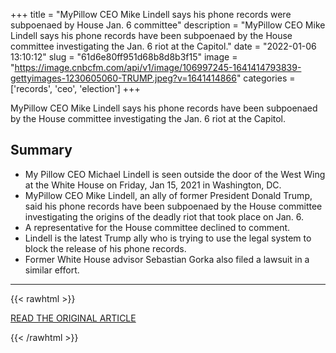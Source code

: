 +++
title = "MyPillow CEO Mike Lindell says his phone records were subpoenaed by House Jan. 6 committee"
description = "MyPillow CEO Mike Lindell says his phone records have been subpoenaed by the House committee investigating the Jan. 6 riot at the Capitol."
date = "2022-01-06 13:10:12"
slug = "61d6e80ff951d68b8d8b3f15"
image = "https://image.cnbcfm.com/api/v1/image/106997245-1641414793839-gettyimages-1230605060-TRUMP.jpeg?v=1641414866"
categories = ['records', 'ceo', 'election']
+++

MyPillow CEO Mike Lindell says his phone records have been subpoenaed by the House committee investigating the Jan. 6 riot at the Capitol.

## Summary

- My Pillow CEO Michael Lindell is seen outside the door of the West Wing at the White House on Friday, Jan 15, 2021 in Washington, DC.
- MyPillow CEO Mike Lindell, an ally of former President Donald Trump, said his phone records have been subpoenaed by the House committee investigating the origins of the deadly riot that took place on Jan. 6.
- A representative for the House committee declined to comment.
- Lindell is the latest Trump ally who is trying to use the legal system to block the release of his phone records.
- Former White House advisor Sebastian Gorka also filed a lawsuit in a similar effort.

---

{{< rawhtml >}}
  <p class="article-category">
    <a target="_blank" href="https://www.cnbc.com/2022/01/05/mypillow-ceo-mike-lindell-says-phone-records-subpoenaed-by-house-jan-6-committee.html?&amp;qsearchterm=lindell">READ THE ORIGINAL ARTICLE</a>
  </p>
{{< /rawhtml >}}
